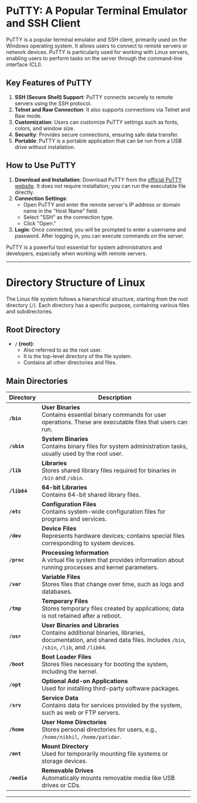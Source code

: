 # PuTTY: A Popular Terminal Emulator and SSH Client

PuTTY is a popular terminal emulator and SSH client, primarily used on the Windows operating system. It allows users to connect to remote servers or network devices. PuTTY is particularly used for working with Linux servers, enabling users to perform tasks on the server through the command-line interface (CLI).

## Key Features of PuTTY

1. **SSH (Secure Shell) Support**: PuTTY connects securely to remote servers using the SSH protocol.
2. **Telnet and Raw Connection**: It also supports connections via Telnet and Raw mode.
3. **Customization**: Users can customize PuTTY settings such as fonts, colors, and window size.
4. **Security**: Provides secure connections, ensuring safe data transfer.
5. **Portable**: PuTTY is a portable application that can be run from a USB drive without installation.

## How to Use PuTTY

1. **Download and Installation**: Download PuTTY from the [official PuTTY website](https://www.putty.org/). It does not require installation; you can run the executable file directly.
2. **Connection Settings**:
   - Open PuTTY and enter the remote server's IP address or domain name in the "Host Name" field.
   - Select "SSH" as the connection type.
   - Click "Open."
3. **Login**: Once connected, you will be prompted to enter a username and password. After logging in, you can execute commands on the server.

PuTTY is a powerful tool essential for system administrators and developers, especially when working with remote servers.

---

# Directory Structure of Linux

The Linux file system follows a hierarchical structure, starting from the root directory (`/`). Each directory has a specific purpose, containing various files and subdirectories.

## Root Directory

- **`/` (root)**: 
  - Also referred to as the root user.
  - It is the top-level directory of the file system.
  - Contains all other directories and files.

## Main Directories

| Directory | Description |
|-------------|-------|
| **`/bin`** | **User Binaries** <br> Contains essential binary commands for user operations. These are executable files that users can run. |
| **`/sbin`** | **System Binaries** <br> Contains binary files for system administration tasks, usually used by the root user. |
| **`/lib`** | **Libraries** <br> Stores shared library files required for binaries in `/bin` and `/sbin`. |
| **`/lib64`** | **64-bit Libraries** <br> Contains 64-bit shared library files. |
| **`/etc`** | **Configuration Files** <br> Contains system-wide configuration files for programs and services. |
| **`/dev`** | **Device Files** <br> Represents hardware devices; contains special files corresponding to system devices. |
| **`/proc`** | **Processing Information** <br> A virtual file system that provides information about running processes and kernel parameters. |
| **`/var`** | **Variable Files** <br> Stores files that change over time, such as logs and databases. |
| **`/tmp`** | **Temporary Files** <br> Stores temporary files created by applications; data is not retained after a reboot. |
| **`/usr`** | **User Binaries and Libraries** <br> Contains additional binaries, libraries, documentation, and shared data files. Includes `/bin`, `/sbin`, `/lib`, and `/lib64`. |
| **`/boot`** | **Boot Loader Files** <br> Stores files necessary for booting the system, including the kernel. |
| **`/opt`** | **Optional Add-on Applications** <br> Used for installing third-party software packages. |
| **`/srv`** | **Service Data** <br> Contains data for services provided by the system, such as web or FTP servers. |
| **`/home`** | **User Home Directories** <br> Stores personal directories for users, e.g., `/home/nikhil`, `/home/patidar`. |
| **`/mnt`** | **Mount Directory** <br> Used for temporarily mounting file systems or storage devices. |
| **`/media`** | **Removable Drives** <br> Automatically mounts removable media like USB drives or CDs. |

---

